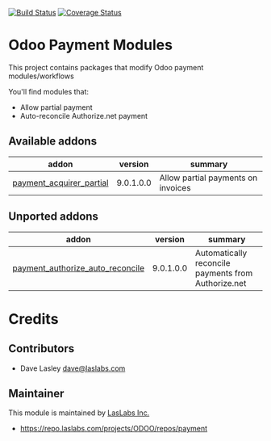 [![Build Status](https://api.travis-ci.org/laslabs/odoo-payment.svg?branch=release%2F9.0)](https://travis-ci.org/laslabs/odoo-payment)
[![Coverage Status](https://coveralls.io/repos/laslabs/odoo-payment/badge.png?branch=release%2F9.0)](https://coveralls.io/r/LasLabs/odoo-payment)

Odoo Payment Modules
====================

This project contains packages that modify Odoo payment modules/workflows

You'll find modules that:

 - Allow partial payment
 - Auto-reconcile Authorize.net payment
 
[//]: # (addons)
Available addons
----------------
addon | version | summary
--- | --- | ---
[payment_acquirer_partial](payment_acquirer_partial/) | 9.0.1.0.0 | Allow partial payments on invoices


Unported addons
---------------
addon | version | summary
--- | --- | ---
[payment_authorize_auto_reconcile](payment_authorize_auto_reconcile/) | 9.0.1.0.0 | Automatically reconcile payments from Authorize.net


[//]: # (end addons)

Credits
=======

Contributors
------------

* Dave Lasley <dave@laslabs.com>

Maintainer
----------

This module is maintained by [LasLabs Inc.](https://laslabs.com)

* https://repo.laslabs.com/projects/ODOO/repos/payment
